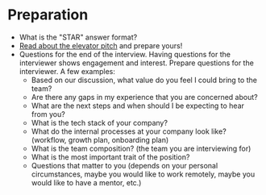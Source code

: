 # Preparation

- What is the "STAR" answer format?
- [Read about the elevator pitch](https://www.indeed.com/career-advice/interviewing/how-to-give-an-elevator-pitch-examples) and prepare yours!
- Questions for the end of the interview. Having questions for the interviewer shows engagement and interest. Prepare questions for the interviewer. A few examples:
  - Based on our discussion, what value do you feel I could bring to the team?
  - Are there any gaps in my experience that you are concerned about?
  - What are the next steps and when should I be expecting to hear from you?
  - What is the tech stack of your company?
  - What do the internal processes at your company look like? (workflow, growth plan, onboarding plan)
  - What is the team composition? (the team you are interviewing for)
  - What is the most important trait of the position?
  - Questions that matter to you (depends on your personal circumstances, maybe you would like to work remotely, maybe you would like to have a mentor, etc.)
